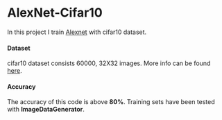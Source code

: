 # AlexNet-Cifar10

In this project I train [Alexnet](https://www.learnopencv.com/understanding-alexnet/) with cifar10 dataset.  

#### Dataset  

cifar10 dataset consists 60000, 32X32 images. More info can be found [here](https://www.cs.toronto.edu/~kriz/cifar.html).
#### Accuracy  

The accuracy of this code is above **80%**. Training sets have been tested with **ImageDataGenerator**.  
